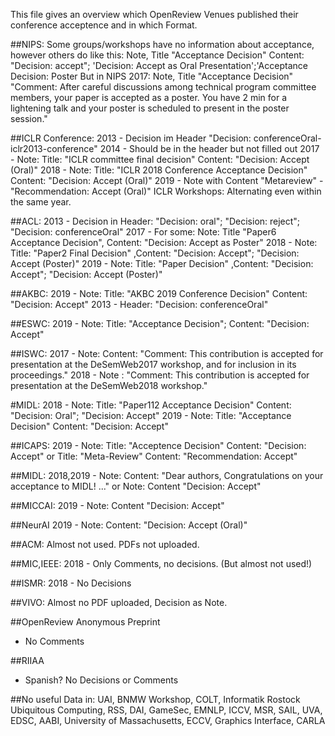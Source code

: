 This file gives an overview which OpenReview Venues published their conference acceptence and in which Format.

##NIPS:
Some groups/workshops have no information about acceptance, however others do like this:
Note, Title "Acceptance Decision"
Content: "Decision: accept"; 'Decision: Accept as Oral Presentation';'Acceptance Decision: Poster
But in NIPS 2017:
Note, Title "Acceptance Decision"
"Comment: After careful discussions among technical program committee members, your paper is accepted as a poster. You have 2 min for a lightening talk and your poster is scheduled to present in the poster session."

##ICLR Conference:
2013 - Decision im Header "Decision: conferenceOral-iclr2013-conference"
2014 - Should be in the header but not filled out
2017 - Note: Title: "ICLR committee final decision" Content: "Decision: Accept (Oral)"
2018 - Note: Title: "ICLR 2018 Conference Acceptance Decision" Content: "Decision: Accept (Oral)"
2019 - Note with Content "Metareview" - "Recommendation: Accept (Oral)"
ICLR Workshops: Alternating even within the same year.

##ACL:
2013 - Decision in Header: "Decision: oral"; "Decision: reject"; "Decision: conferenceOral"
2017 - For some:
Note: Title "Paper6 Acceptance Decision", Content: "Decision: Accept as Poster"
2018 - Note: Title: "Paper2 Final Decision" ,Content: "Decision: Accept"; "Decision: Accept (Poster)"
2019 - Note: Title: "Paper Decision" ,Content: "Decision: Accept"; "Decision: Accept (Poster)"

##AKBC:
2019 - Note: Title: "AKBC 2019 Conference Decision" Content: "Decision: Accept"
2013 - Header: "Decision: conferenceOral"

##ESWC:
2019 - Note: Title: "Acceptance Decision"; Content: "Decision: Accept"

##ISWC:
2017 - Note: Content: "Comment: This contribution is accepted for presentation at the DeSemWeb2017 workshop, and for inclusion in its proceedings."
2018 - Note : "Comment: This contribution is accepted for presentation at the DeSemWeb2018 workshop."

#MIDL:
2018 - Note: Title: "Paper112 Acceptance Decision" Content: "Decision: Oral"; "Decision: Accept"
2019 - Note: Title: "Acceptance Decision" Content: "Decision: Accept"

##ICAPS:
2019 - Note: Title: "Acceptence Decision" Content: "Decision: Accept"
or Title: "Meta-Review" Content: "Recommendation: Accept"

##MIDL:
2018,2019 - Note: Content: "Dear authors, Congratulations on your acceptance to MIDL! ..."
or Note: Content "Decision: Accept"

##MICCAI:
2019 - Note: Content "Decision: Accept"

##NeurAI
2019 - Note: Content: "Decision: Accept (Oral)"

##ACM:
Almost not used. PDFs not uploaded.

##MIC,IEEE:
2018 - Only Comments, no decisions. (But almost not used!)

##ISMR:
2018 - No Decisions

##VIVO:
Almost no PDF uploaded, Decision as Note.

##OpenReview Anonymous Preprint
- No Comments

##RIIAA
- Spanish? No Decisions or Comments

##No useful Data in:
UAI, BNMW Workshop, COLT, Informatik Rostock Ubiquitous Computing, RSS, DAI, GameSec, EMNLP, ICCV, MSR, SAIL, UVA, EDSC, AABI, University of Massachusetts, ECCV, Graphics Interface, CARLA